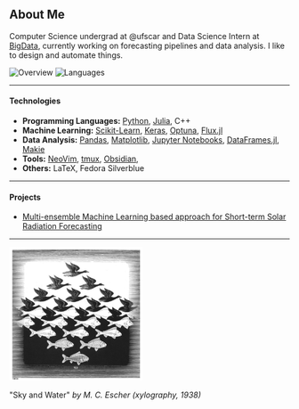 ## About Me

Computer Science undergrad at @ufscar and Data Science Intern at [BigData](https://www.linkedin.com/company/big-data-brasil-/), currently working on forecasting pipelines and data analysis. I like to design and automate things. 

![Overview](https://github.com/lfenzo/github-stats-transparent/blob/output/generated/overview.svg)
![Languages](https://github.com/lfenzo/github-stats-transparent/blob/output/generated/languages.svg)

---------

#### Technologies

- **Programming Languages:** [Python](https://www.python.org/), [Julia](https://julialang.org/), C++
- **Machine Learning:** [Scikit-Learn](https://scikit-learn.org/stable/index.html), [Keras](https://keras.io/), [Optuna](https://optuna.org/), [Flux.jl](https://fluxml.ai/Flux.jl/stable/)
- **Data Analysis:** [Pandas](https://pandas.pydata.org/), [Matplotlib](https://matplotlib.org/), [Jupyter Notebooks](https://jupyter.org/), [DataFrames.jl](https://dataframes.juliadata.org/stable/), [Makie](https://makie.juliaplots.org/stable/)
- **Tools:** [NeoVim](http://neovim.io/), [tmux](https://github.com/tmux/tmux), [Obsidian](https://obsidian.md/), 
- **Others:** LaTeX, Fedora Silverblue

---------

#### Projects

- [Multi-ensemble Machine Learning based approach for Short-term Solar Radiation Forecasting](https://github.com/lfenzo/ml-solar-sao-paulo)

---------

<img src="./img/sky_and_water.jpg" alt="drawing" width="240"/>

"Sky and Water" *by M. C. Escher (xylography, 1938)*
